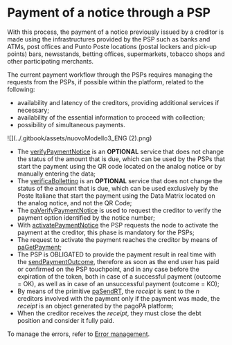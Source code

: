 # Payment of a notice through a PSP

With this process, the payment of a notice previously issued by a creditor is made using the infrastructures provided by the PSP such as banks and ATMs, post offices and Punto Poste locations (postal lockers and pick-up points) bars, newsstands, betting offices, supermarkets, tobacco shops and other participating merchants.

The current payment workflow through the PSPs requires managing the requests from the PSPs, if possible within the platform, related to the following:

* availability and latency of the creditors, providing additional services if necessary;
* availability of the essential information to proceed with collection;
* possibility of simultaneous payments.

![](../.gitbook/assets/nuovoModello3_ENG (2).png)

* The [verifyPaymentNotice](../appendices/primitive.md#verifypaymentnotice) is an **OPTIONAL** service that does not change the status of the amount that is due, which can be used by the PSPs that start the payment using the QR code located on the analog notice or by manually entering the data;
* The [verificaBollettino](../appendices/primitive.md#verificabollettino) is an **OPTIONAL** service that does not change the status of the amount that is due, which can be used exclusively by the Poste Italiane that start the payment using the Data Matrix located on the analog notice, and not the QR Code;
* The [paVerifyPaymentNotice](../appendices/primitive.md#paverifypaymentnotice) is used to request the creditor to verify the payment option identified by the notice number;
* With [activatePaymentNotice](../appendices/primitive.md#activatepaymentnotice) the PSP requests the node to activate the payment at the creditor, this phase is mandatory for the PSPs;
* The request to activate the payment reaches the creditor by means of [paGetPayment](../appendices/primitive.md#pagetpayment);
* The PSP is OBLIGATED to provide the payment result in real time with the [sendPaymentOutcome](../appendices/primitive.md#sendpaymentoutcome), therefore as soon as the end user has paid or confirmed on the PSP touchpoint, and in any case before the expiration of the token, both in case of a successful payment (outcome = OK), as well as in case of an unsuccessful payment (outcome = KO);
* By means of the primitive [paSendRT](../appendices/primitive.md#pasendrt), the _receipt_ is sent to the _n_ creditors involved with the payment only if the payment was made, the _receipt_ is an object generated by the pagoPA platform;
* When the creditor receives the _receipt_, they must close the debt position and consider it fully paid.

To manage the errors, refer to [Error management](https://app.gitbook.com/o/KXYtsf32WSKm6ga638R3/s/mU2qgiLV1G3m9z1VjAOc/ "mention").